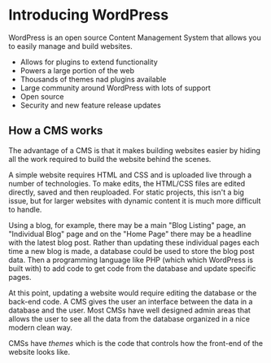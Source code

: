 # Introducing WordPress

WordPress is an open source Content Management System that allows you to easily manage and build websites.
*  Allows for plugins to extend functionality
*  Powers a large portion of the web
*  Thousands of themes nad plugins available
*  Large community around WordPress with lots of support
*  Open source
*  Security and new feature release updates

## How a CMS works

The advantage of a CMS is that it makes building websites easier by hiding all the work required
to build the website behind the scenes.

A simple website requires HTML and CSS and is uploaded live through a number of technologies.  To make edits, the HTML/CSS files are edited directly, saved and then reuploaded.  For static projects, this isn't a big issue, but for larger websites with dynamic content it is much more difficult to handle.

Using a blog, for example, there may be a main "Blog Listing" page, an "Individual Blog" page and on the "Home Page" there may be a headline with the latest blog post.  Rather than updating these individual pages each time a new blog is made, a database could be used to store the blog post data.  Then a programming language like PHP (which which WordPress is built with) to add code to get code from the database and update specific pages.

At this point, updating a website would require editing the database or the back-end code.  A CMS gives the user an interface between the data in a database and the user.  Most CMSs have well designed admin areas that allows the user to see all the data from the database organized in a nice modern clean way.

CMSs have *themes* which is the code that controls how the front-end of the website looks like.


